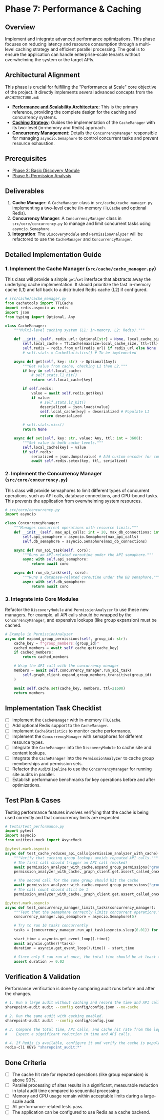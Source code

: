 # Phase 7: Performance & Caching

## Overview

Implement and integrate advanced performance optimizations. This phase focuses on reducing latency and resource consumption through a multi-level caching strategy and efficient parallel processing. The goal is to ensure the application can handle enterprise-scale tenants without overwhelming the system or the target APIs.

## Architectural Alignment

This phase is crucial for fulfilling the "Performance at Scale" core objective of the project. It directly implements several advanced concepts from the `ARCHITECTURE.md`:

- **[Performance and Scalability Architecture](https://github.com/danielbloom/SharepointAudit/blob/main/ARCHITECTURE.md#performance-and-scalability-architecture)**: This is the primary reference, providing the complete design for the caching and concurrency systems.
- **[Caching Strategy](https://github.com/danielbloom/SharepointAudit/blob/main/ARCHITECTURE.md#caching-strategy)**: Guides the implementation of the `CacheManager` with its two-level (in-memory and Redis) approach.
- **[Concurrency Management](https://github.com/danielbloom/SharepointAudit/blob/main/ARCHITECTURE.md#concurrency-management)**: Details the `ConcurrencyManager` responsible for managing `asyncio.Semaphore` to control concurrent tasks and prevent resource exhaustion.

## Prerequisites

- [Phase 3: Basic Discovery Module](./phase_3_discovery.md)
- [Phase 5: Permission Analysis](./phase_5_permissions.md)

## Deliverables

1.  **Cache Manager**: A `CacheManager` class in `src/cache/cache_manager.py` implementing a two-level cache (in-memory `TTLCache` and optional Redis).
2.  **Concurrency Manager**: A `ConcurrencyManager` class in `src/core/concurrency.py` to manage and limit concurrent tasks using `asyncio.Semaphore`.
3.  **Integration**: The `DiscoveryModule` and `PermissionAnalyzer` will be refactored to use the `CacheManager` and `ConcurrencyManager`.

## Detailed Implementation Guide

### 1. Implement the Cache Manager (`src/cache/cache_manager.py`)

This class will provide a simple `get`/`set` interface that abstracts away the underlying cache implementation. It should prioritize the fast in-memory cache (L1) and fall back to a distributed Redis cache (L2) if configured.

```python
# src/cache/cache_manager.py
from cachetools import TTLCache
import redis.asyncio as redis
import json
from typing import Optional, Any

class CacheManager:
    """Multi-level caching system (L1: in-memory, L2: Redis)."""

    def __init__(self, redis_url: Optional[str] = None, local_cache_size: int = 10000, ttl: int = 300):
        self.local_cache = TTLCache(maxsize=local_cache_size, ttl=ttl)
        self.redis = redis.from_url(redis_url) if redis_url else None
        # self.stats = CacheStatistics() # To be implemented

    async def get(self, key: str) -> Optional[Any]:
        """Get value from cache, checking L1 then L2."""
        if key in self.local_cache:
            # self.stats.l1_hit()
            return self.local_cache[key]

        if self.redis:
            value = await self.redis.get(key)
            if value:
                # self.stats.l2_hit()
                deserialized = json.loads(value)
                self.local_cache[key] = deserialized # Populate L1
                return deserialized

        # self.stats.miss()
        return None

    async def set(self, key: str, value: Any, ttl: int = 3600):
        """Set value in both cache levels."""
        self.local_cache[key] = value
        if self.redis:
            serialized = json.dumps(value) # Add custom encoder for complex types if needed
            await self.redis.setex(key, ttl, serialized)
```

### 2. Implement the Concurrency Manager (`src/core/concurrency.py`)

This class will provide semaphores to limit different types of concurrent operations, such as API calls, database connections, and CPU-bound tasks. This prevents the application from overwhelming system resources.

```python
# src/core/concurrency.py
import asyncio

class ConcurrencyManager:
    """Manages concurrent operations with resource limits."""
    def __init__(self, max_api_calls: int = 20, max_db_connections: int = 10):
        self.api_semaphore = asyncio.Semaphore(max_api_calls)
        self.db_semaphore = asyncio.Semaphore(max_db_connections)

    async def run_api_task(self, coro):
        """Runs an API-related coroutine under the API semaphore."""
        async with self.api_semaphore:
            return await coro

    async def run_db_task(self, coro):
        """Runs a database-related coroutine under the DB semaphore."""
        async with self.db_semaphore:
            return await coro
```

### 3. Integrate into Core Modules

Refactor the `DiscoveryModule` and `PermissionAnalyzer` to use these new managers. For example, all API calls should be wrapped by the `ConcurrencyManager`, and expensive lookups (like group expansion) must be cached.

```python
# Example in PermissionAnalyzer
async def expand_group_permissions(self, group_id: str):
    cache_key = f"group_members:{group_id}"
    cached_members = await self.cache.get(cache_key)
    if cached_members:
        return cached_members

    # Wrap the API call with the concurrency manager
    members = await self.concurrency_manager.run_api_task(
        self.graph_client.expand_group_members_transitive(group_id)
    )

    await self.cache.set(cache_key, members, ttl=21600)
    return members
```

## Implementation Task Checklist

- [ ] Implement the `CacheManager` with in-memory `TTLCache`.
- [ ] Add optional Redis support to the `CacheManager`.
- [ ] Implement `CacheStatistics` to monitor cache performance.
- [ ] Implement the `ConcurrencyManager` with semaphores for different resource types.
- [ ] Integrate the `CacheManager` into the `DiscoveryModule` to cache site and content lookups.
- [ ] Integrate the `CacheManager` into the `PermissionAnalyzer` to cache group memberships and permission sets.
- [ ] Refactor the `AuditPipeline` to use the `ConcurrencyManager` for running site audits in parallel.
- [ ] Establish performance benchmarks for key operations before and after optimizations.

## Test Plan & Cases

Testing performance features involves verifying that the cache is being used correctly and that concurrency limits are respected.

```python
# tests/test_performance.py
import pytest
import asyncio
from unittest.mock import AsyncMock

@pytest.mark.asyncio
async def test_cache_reduces_api_calls(permission_analyzer_with_cache):
    """Verify that caching group lookups avoids repeated API calls."""
    # The first call should trigger an API call (mocked)
    await permission_analyzer_with_cache.expand_group_permissions("group1")
    permission_analyzer_with_cache._graph_client.get.assert_called_once()

    # The second call for the same group should hit the cache
    await permission_analyzer_with_cache.expand_group_permissions("group1")
    # The call count should still be 1
    permission_analyzer_with_cache._graph_client.get.assert_called_once()

@pytest.mark.asyncio
async def test_concurrency_manager_limits_tasks(concurrency_manager):
    """Test that the semaphore correctly limits concurrent operations."""
    concurrency_manager.api_semaphore = asyncio.Semaphore(5)

    # Try to run 10 tasks concurrently
    tasks = [concurrency_manager.run_api_task(asyncio.sleep(0.01)) for _ in range(10)]

    start_time = asyncio.get_event_loop().time()
    await asyncio.gather(*tasks)
    duration = asyncio.get_event_loop().time() - start_time

    # Since only 5 can run at once, the total time should be at least two "sleeps"
    assert duration >= 0.02
```

## Verification & Validation

Performance verification is done by comparing audit runs before and after the changes.

```bash
# 1. Run a large audit without caching and record the time and API calls from logs.
sharepoint-audit audit --config config/config.json --no-cache

# 2. Run the same audit with caching enabled.
sharepoint-audit audit --config config/config.json

# 3. Compare the total time, API calls, and cache hit rate from the logs/metrics.
#    Expect a significant reduction in time and API calls.

# 4. If Redis is available, configure it and verify the cache is populated.
redis-cli KEYS "sharepoint_audit:*"
```

## Done Criteria

- [ ] The cache hit rate for repeated operations (like group expansion) is above 90%.
- [ ] Parallel processing of sites results in a significant, measurable reduction in total audit time compared to sequential processing.
- [ ] Memory and CPU usage remain within acceptable limits during a large-scale audit.
- [ ] All performance-related tests pass.
- [ ] The application can be configured to use Redis as a cache backend.
